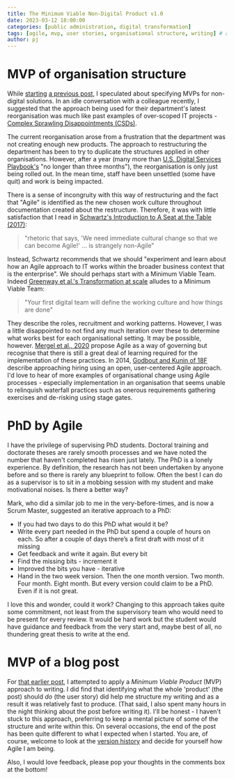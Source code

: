 ```yaml
---
title: The Minimum Viable Non-Digital Product v1.0
date: 2023-03-12 18:00:00 
categories: [public administration, digital transformation]
tags: [agile, mvp, user stories, organisational structure, writing] # always lowercase
author: pj
---
```

# MVP of organisation structure
While [starting](../IIPP0011-Assignment1-v1/) [a previous post](../IIPP0011-Assignment1-v4/), I speculated about specifying MVPs for non-digital solutions. In an idle conversation with a colleague recently, I suggested that the approach being used for their department's latest reorganisation was much like past examples of over-scoped IT projects - [Complex Sprawling Disappointments (CSDs)](../IIPP0011-Assignment1-v4/). 

The current reorganisation arose from a frustration that the department was not creating enough new products. The approach to restructuring the department has been to try to duplicate the structures applied in other organisations. However, after a year (many more than [U.S. Digital Services Playbook's](https://playbook.cio.gov/) "no longer than three months"), the reorganisation is only just being rolled out. In the mean time, staff have been unsettled (some have quit) and work is being impacted.

There is a sense of incongruity with this way of restructuring and the fact that "Agile" is identified as the new chosen work culture throughout documentation created about the restructure. Therefore, it was with little satisfaction that I read in [Schwartz's Introduction to A Seat at the Table (2017)](https://itrevolution.com/product/a-seat-at-the-table/):

> "rhetoric that says, 'We need immediate cultural change so that we can become Agile!' ... is strangely non-Agile"

Instead, Schwartz recommends that we should "experiment and learn about how an Agile approach to IT works within the broader business context that is the enterprise". We should perhaps start with a Minimum Viable Team. Indeed [Greenway et al.'s Transformation at scale](https://www.andrewgreenway.com/book) alludes to a Minimum Viable Team: 

> "Your first digital team will define the working culture and how things are done"

They describe the roles, recruitment and working patterns. However, I was a little disappointed to not find any much iteration over these to determine what works best for each organisational setting. It may be possible, however. [Mergel et al., 2020](https://onlinelibrary.wiley.com/doi/10.1111/puar.13202) propose Agile as a way of governing but recognise that there is still a great deal of learning required for the implementation of these practices. In 2014, [Godbout and Kunin of 18F](https://18f.gsa.gov/2014/05/14/hacking-bureaucracy-improving-hiring-and-software/) describe approaching hiring using an open, user-centered Agile approach. I'd love to hear of more examples of organisational change using Agile processes - especially implementation in an organisation that seems unable to relinquish waterfall practices such as onerous requirements gathering exercises and de-risking using stage gates.

# PhD by Agile

I have the privilege of supervising PhD students. Doctoral training and doctorate theses are rarely smooth processes and we have noted the number that haven't completed has risen just lately. The PhD is a lonely experience. By definition, the research has not been undertaken by anyone before and so there is rarely any blueprint to follow. Often the best I can do as a supervisor is to sit in a mobbing session with my student and make motivational noises. Is there a better way?

Mark, who did a similar job to me in the very-before-times, and is now a Scrum Master, suggested an iterative approach to a PhD:
* If you had two days to do this PhD what would it be?
* Write every part needed in the PhD but spend a couple of hours on each. So after a couple of days there’s a first draft with most of it missing
* Get feedback and write it again. But every bit
* Find the missing bits - increment it
* Improved the bits you have - iterative
* Hand in the two week version. Then the one month version. Two month. Four month. Eight month. But every version could claim to be a PhD. Even if it is not great.

I love this and wonder, could it work? Changing to this approach takes quite some commitment, not least from the supervisory team who would need to be present for every review. It would be hard work but the student would have guidance and feedback from the very start and, maybe best of all, no thundering great thesis to write at the end. 

# MVP of a blog post

For [that earlier post](../IIPP0011-Assignment1-v4/), I attempted to apply a _Minimum Viable Product_ (MVP) approach to writing. I did find that identifying what the whole 'product' (the post) should _do_ (the user story) did help me structure my writing and as a result it was relatively fast to produce. (That said, I also spent many hours in the night thinking about the post before writing it). I'll be honest - I haven't stuck to this approach, preferring to keep a mental picture of some of the structure and write within this. On several occasions, the end of the post has been quite different to what I expected when I started. You are, of course, welcome to look at the [version history](https://github.com/PenguinJunk/PenguinJunk.github.io) and decide for yourself how Agile I am being.

Also, I would love feedback, please pop your thoughts in the comments box at the bottom!